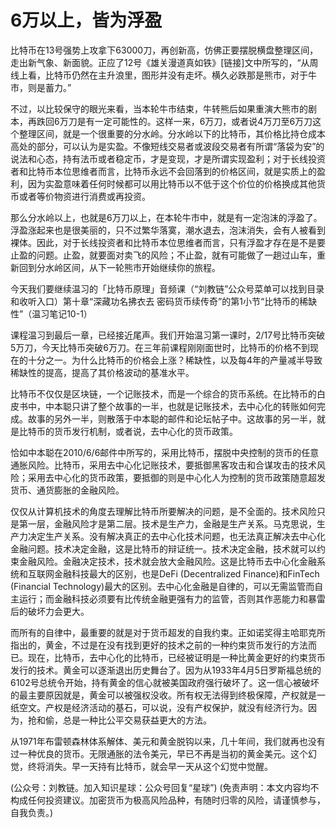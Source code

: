 # 6万以上，皆为浮盈

比特币在13号强势上攻拿下63000刀，再创新高，仿佛正要摆脱横盘整理区间，走出新气象、新面貌。正应了12号《雄关漫道真如铁》\[链接\]文中所写的，“从周线上看，比特币仍然在主升浪里，图形并没有走坏。横久必跌那是熊市，对于牛市，则是蓄力。”

不过，以比较保守的眼光来看，当本轮牛市结束，牛转熊后如果重演大熊市的剧本，再跌回6万刀是有一定可能性的。这样一来，6万刀，或者说4万刀至6万刀这个整理区间，就是一个很重要的分水岭。分水岭以下的比特币，其价格比持仓成本高处的部分，可以认为是实盈。不像短线交易者或波段交易者有所谓“落袋为安”的说法和心态，持有法币或者稳定币，才是变现，才是所谓实现盈利；对于长线投资者和比特币本位思维者而言，比特币永远不会回落到的价格区间，就是实质上的盈利，因为实盈意味着任何时候都可以用比特币以不低于这个价位的价格换成其他货币或者等价物资进行消费或再投资。

那么分水岭以上，也就是6万刀以上，在本轮牛市中，就是有一定泡沫的浮盈了。浮盈涨起来也是很美丽的，只不过繁华落寞，潮水退去，泡沫消失，会有人被看到裸体。因此，对于长线投资者和比特币本位思维者而言，只有浮盈才存在是不是要止盈的问题。止盈，就要面对卖飞的风险；不止盈，就有可能做了一趟过山车，重新回到分水岭区间，从下一轮熊市开始继续你的旅程。

今天我们要继续温习的「比特币原理」音频课（“刘教链”公众号菜单可以找到目录和收听入口）第十章“深藏功名拂衣去 密码货币续传奇”的第1小节“比特币的稀缺性”（温习笔记10-1）

课程温习到最后一章，已经接近尾声。我们开始温习第一课时，2/17号比特币突破5万刀，今天比特币突破6万刀。在三年前课程刚刚面世时，比特币的价格不到现在的十分之一。为什么比特币的价格会上涨？稀缺性，以及每4年的产量减半导致稀缺性的提高，提高了其价格波动的基准水平。

比特币不仅仅是区块链，一个记账技术，而是一个综合的货币系统。在比特币的白皮书中，中本聪只讲了整个故事的一半，也就是记账技术，去中心化的转账如何完成。故事的另外一半，则散落于中本聪的邮件和论坛帖子中。这故事的另一半，就是比特币的货币发行机制，或者说，去中心化的货币政策。

恰如中本聪在2010/6/6邮件中所写的，采用比特币，摆脱中央控制的货币的任意通胀风险。比特币，采用去中心化记账技术，要抵御黑客攻击和合谋攻击的技术风险；采用去中心化的货币政策，要抵御的则是中心化人为控制的货币政策随意超发货币、通货膨胀的金融风险。

仅仅从计算机技术的角度去理解比特币所要解决的问题，是不全面的。技术风险只是第一层，金融风险才是第二层。技术是生产力，金融是生产关系。马克思说，生产力决定生产关系。没有解决真正的去中心化技术问题，也无法真正解决去中心化金融问题。技术决定金融，这是比特币的辩证统一。技术决定金融，技术就可以约束金融风险。金融决定技术，技术就会放大金融风险。这是比特币去中心化金融系统和互联网金融科技最大的区别，也是DeFi \(Decentralized Finance\)和FinTech \(Financial Technology\)最大的区别。去中心化金融是自律的，可以无需监管而自主运行；而金融科技必须要有比传统金融更强有力的监管，否则其作恶能力和暴雷后的破坏力会更大。

而所有的自律中，最重要的就是对于货币超发的自我约束。正如诺奖得主哈耶克所指出的，黄金，不过是在没有找到更好的技术之前的一种约束货币发行的方法而已。现在，比特币，去中心化的比特币，已经被证明是一种比黄金更好的约束货币发行的技术。黄金可以逐渐退出历史舞台了。因为从1933年4月5日罗斯福总统的6102号总统令开始，持有黄金的信心就被美国政府强行破坏了。这一信心被破坏的最主要原因就是，黄金可以被强权没收。所有权无法得到终极保障，产权就是一纸空文。产权是经济活动的基石，可以说，没有产权保护，就没有经济行为。因为，抢和偷，总是一种比公平交易获益更大的方法。

从1971年布雷顿森林体系解体、美元和黄金脱钩以来，几十年间，我们就再也没有过一种优良的货币。无限通胀的法令美元，早已不再是当初的黄金美元。这个幻觉，终将消失。早一天持有比特币，就会早一天从这个幻觉中觉醒。

\(公众号：刘教链。加入知识星球：公众号回复“星球”\)  \(免责声明：本文内容均不构成任何投资建议。加密货币为极高风险品种，有随时归零的风险，请谨慎参与，自我负责。\)

